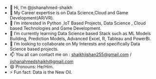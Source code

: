 - 👋 Hi, I’m @jishanahmed-shaikh
- 🌱 My Career expertise is on Data Science,Cloud and Game Development(AR/VR).
- 👀 I’m interested in Python ,IoT Based Projects, Data Science , Cloud based Technologies and Game Development.
- 🌱 I’m currently learning Data Science based Stack such as ML Models Building, Prediction Models, Advanced Excel, R, Tableau and PowerBi.
- 💞️ I’m looking to collaborate on My Interests and specifically Data Science based projects.
- 📫 You all can contact me on : shaikhjishan255@gmail.com / jishanahmedshaikh@gmail.com
- 😄 Pronouns: He/Him.
- ⚡ Fun fact: Data is the New Oil.

<!---
jishanahmed-shaikh/jishanahmed-shaikh is a ✨ special ✨ repository because its `README.md` (this file) appears on your GitHub profile.
You can click the Preview link to take a look at your changes.
--->
